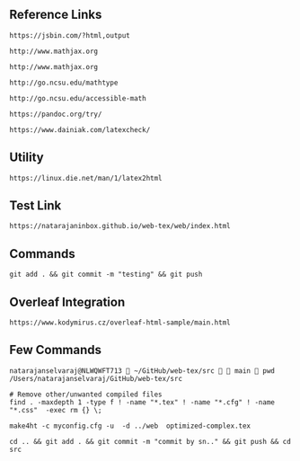 
## Reference Links
    https://jsbin.com/?html,output 
    
    http://www.mathjax.org
    
    http://www.mathjax.org

    http://go.ncsu.edu/mathtype

    http://go.ncsu.edu/accessible-math

    https://pandoc.org/try/

    https://www.dainiak.com/latexcheck/

## Utility
    https://linux.die.net/man/1/latex2html

## Test Link
    https://natarajaninbox.github.io/web-tex/web/index.html

## Commands
    git add . && git commit -m "testing" && git push

## Overleaf Integration
    https://www.kodymirus.cz/overleaf-html-sample/main.html

## Few Commands
``` 
natarajanselvaraj@NLWQWFT713  ~/GitHub/web-tex/src   main  pwd
/Users/natarajanselvaraj/GitHub/web-tex/src
```
    
    # Remove other/unwanted compiled files
    find . -maxdepth 1 -type f ! -name "*.tex" ! -name "*.cfg" ! -name "*.css"  -exec rm {} \;
    
    make4ht -c myconfig.cfg -u  -d ../web  optimized-complex.tex

    cd .. && git add . && git commit -m "commit by sn.." && git push && cd src